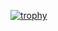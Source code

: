 [![trophy](https://github-profile-trophy.vercel.app/?username=Mehdi-Soltanmoradi)](https://github.com/ryo-ma/github-profile-trophy)
